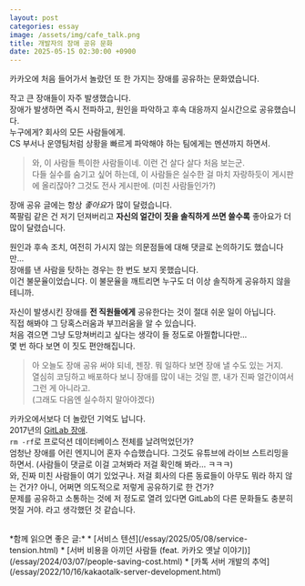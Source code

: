 ```yaml
---
layout: post
categories: essay
image: /assets/img/cafe_talk.png
title: 개발자의 장애 공유 문화
date: 2025-05-15 02:30:00 +0900
---
```


카카오에 처음 들어가서 놀랐던 또 한 가지는 장애를 공유하는 문화였습니다.

작고 큰 장애들이 자주 발생했습니다.  
장애가 발생하면 즉시 전파하고, 원인을 파악하고 후속 대응까지 실시간으로 공유했습니다.  
누구에게? 회사의 모든 사람들에게.  
CS 부서나 운영팀처럼 상황을 빠르게 파악해야 하는 팀에게는 멘션까지 하면서.

> 와, 이 사람들 특이한 사람들이네. 이런 건 살다 살다 처음 보는군.  
> 다들 실수를 숨기고 싶어 하는데, 이 사람들은 실수한 걸 마치 자랑하듯이 게시판에 올리잖아? 그것도 전사 게시판에. (미친 사람들인가?)

장애 공유 글에는 항상 *좋아요*가 많이 달렸습니다.  
쪽팔림 같은 건 저기 던져버리고 **자신의 얼간이 짓을 솔직하게 쓰면 쓸수록** 좋아요가 더 많이 달렸습니다.

원인과 후속 조치, 여전히 가시지 않는 의문점들에 대해 댓글로 논의하기도 했습니다만...  
장애를 낸 사람을 탓하는 경우는 한 번도 보지 못했습니다.  
이건 불문율이었습니다. 이 불문율을 깨트리면 누구도 더 이상 솔직하게 공유하지 않을 테니까.

자신이 발생시킨 장애를 **전 직원들에게** 공유한다는 것이 절대 쉬운 일이 아닙니다.  
직접 해봐야 그 당혹스러움과 부끄러움을 알 수 있습니다.  
처음 겪으면 그냥 도망쳐버리고 싶다는 생각이 들 정도로 아찔합니다만...   
몇 번 하다 보면 이 짓도 편안해집니다.  
> 아 오늘도 장애 공유 써야 되네, 젠장. 뭐 일하다 보면 장애 낼 수도 있는 거지.  
> 열심히 코딩하고 배포하다 보니 장애를 많이 내는 것일 뿐, 내가 진짜 얼간이여서 그런 게 아니라고.  
> (그래도 다음엔 실수하지 말아야겠다)

카카오에서보다 더 놀랐던 기억도 납니다.  
2017년의 [GitLab 장애](https://www.youtube.com/watch?v=tLdRBsuvVKc).  
`rm -rf`로 프로덕션 데이터베이스 전체를 날려먹었던가?  
엄청난 장애를 어린 엔지니어 혼자 수습했습니다. 그것도 유튜브에 라이브 스트리밍을 하면서. (사람들이 댓글로 이걸 고쳐봐라 저걸 확인해 봐라... ㅋㅋㅋ)  
와, 진짜 미친 사람들이 여기 있었구나. 저걸 회사의 다른 동료들이 아무도 뭐라 하지 않는 건가? 아니, 어쩌면 의도적으로 저렇게 공유하기로 한 건가?  
문제를 공유하고 소통하는 것에 저 정도로 열려 있다면 GitLab의 다른 문화들도 충분히 멋질 거야. 라고 생각했던 것 같습니다.

<br>
*함께 읽으면 좋은 글:*
* [서비스 텐션](/essay/2025/05/08/service-tension.html)
* [서버 비용을 아끼던 사람들 (feat. 카카오 옛날 이야기)](/essay/2024/03/07/people-saving-cost.html)
* [카톡 서버 개발의 추억](/essay/2022/10/16/kakaotalk-server-development.html)